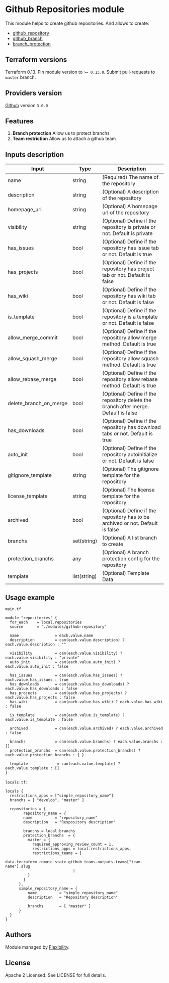 # Github Repositories module

This module helps to create github repositories. And allows to create:

* [github_repository](https://registry.terraform.io/providers/hashicorp/github/latest/docs/resources/repository)
* [github_branch](https://registry.terraform.io/providers/hashicorp/github/latest/docs/resources/branch)
* [branch_protection](https://registry.terraform.io/providers/hashicorp/github/latest/docs/resources/branch_protection)

## Terraform versions

Terraform 0.13. Pin module version to `>= 0.13.0`. Submit pull-requests to `master` branch.

## Providers version

[Github](https://registry.terraform.io/providers/hashicorp/github/latest/docs) version `3.0.0`

## Features

1. **Branch protection** Allow us to protect branchs
2. **Team restriction** Allow us to attach a github team

## Inputs description

| Input | Type | Description |
| --- | --- | --- |
| name | string | (Required) The name of the repository |
| description | string | (Optional) A description of the repository |
| homepage_url | string | (Optional) A homepage url of the repository |
| visibility | string | (Optional) Define if the repository is private or not. Default is private |
| has_issues | bool | (Optional) Define if the repository has issue tab or not. Default is true |
| has_projects | bool | (Optional) Define if the repository has project tab or not. Default is false |
| has_wiki | bool | (Optional) Define if the repository has wiki tab or not. Default is false |
| is_template | bool | (Optional) Define if the repository is a template or not. Default is false |
| allow_merge_commit | bool | (Optional) Define if the repository allow merge method. Default is true |
| allow_squash_merge | bool | (Optional) Define if the repository allow squash method. Default is true |
| allow_rebase_merge | bool | (Optional) Define if the repository allow rebase method. Default is true |
| delete_branch_on_merge | bool | (Optional) Define if the repository delete the branch after merge. Default is false |
| has_downloads | bool | (Optional) Define if the repository has download tabs or not. Default is true |
| auto_init | bool | (Optional) Define if the repository autoinitialize or not. Default is false |
| gitignore_template | string | (Optional) The gitignore template for the repository |
| license_template | string | (Optional) The license template for the repository |
| archived | bool | (Optional) Define if the repository has to be archived or not. Default is false |
| branchs | set(string) | (Optional) A list branch to create |
| protection_branchs | any | (Optional) A branch protection config for the repository |
| template | list(string) | (Optional) Template Data |

## Usage example
`main.tf`
```hcl
module "repositories" {
  for_each    = local.repositories
  source      = "./modules/github-repository"

  name                = each.value.name
  description         = can(each.value.description) ? each.value.description : ""

  visibility          = can(each.value.visibility) ? each.value.visibility : "private"
  auto_init           = can(each.value.auto_init) ? each.value.auto_init : false

  has_issues          = can(each.value.has_issues) ? each.value.has_issues : true
  has_downloads       = can(each.value.has_downloads) ? each.value.has_downloads : false
  has_projects        = can(each.value.has_projects) ? each.value.has_projects : false
  has_wiki            = can(each.value.has_wiki) ? each.value.has_wiki : false

  is_template         = can(each.value.is_template) ? each.value.is_template : false

  archived            = can(each.value.archived) ? each.value.archived : false

  branchs             = can(each.value.branchs) ? each.value.branchs : [] 
  protection_branchs  = can(each.value.protection_branchs) ? each.value.protection_branchs : { }

  template             = can(each.value.template) ? each.value.template : [] 
}
```

`locals.tf`:
```hcl
locals {
  restrictions_apps = ["simple_repository_name"]
  branchs = [ "develop", "master" ]
  
  repositories = {
        repository_name = {
        name          = "repository_name"
        description   = "Respository description"

        branchs = local.branchs
        protection_branchs  = {
          master = {
            required_approving_review_count = 1,
            restrictions_apps = local.restrictions_apps,
            restrictions_teams = [
                              data.terraform_remote_state.github_teams.outputs.teams["team-name"].slug
                              ]
          }
        }
      },
      simple_repository_name = {
          name          = "simple_repository_name"
          description   = "Repository description"

          branchs       = [ "master" ]
      }
  }
}
```

## Authors

Module managed by [Flexibility](https://www.flexibility.com.ar/).

## License

Apache 2 Licensed. See LICENSE for full details.

